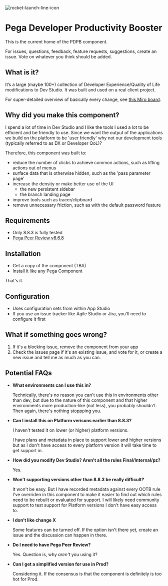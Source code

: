 ![rocket-launch-line-icon](https://github.com/sammich/PegaDeveloperProductivityBooster/assets/1682127/39f93eb8-25c1-4f2e-a525-d7b090dfb198)

# Pega Developer Productivity Booster

This is the current home of the PDPB component.

For issues, questions, feedback, feature requests, suggestions, create an issue. Vote on whatever you think should be added.

## What is it?

It’s a large (maybe 100+) collection of Developer Experience/Quality of Life modifications to Dev Studio. It was built and used on a real client project.

For super-detailed overview of basically every change, see [this Miro board](https://miro.com/app/board/uXjVNWQE6xU=/?share_link_id=474308154811).

## Why did you make this component?

I spend a lot of time in Dev Studio and I like the tools I used a lot to be efficient and be friendly to use. Since we want the output of the applications we build on the platform to be 'user friendly' why not our development tools (typically referred to as DX or Developer QoL)?

Therefore, this component was built to:

- reduce the number of clicks to achieve common actions, such as lifting actions out of menus
- surface data that is otherwise hidden, such as the 'pass parameter page'
- increase the density or make better use of the UI
  - the new persistent sidebar
  - the branch landing page
- improve tools such as tracer/clipboard
- remove unnecessary friction, such as with the default password feature

## Requirements

- Only 8.8.3 is fully tested
- [Pega Peer Review v8.6.8](https://community.pega.com/marketplace/components/peer-review-component)

## Installation

- Get a copy of the component (TBA)
- Install it like any Pega Component

That's it.

## Configuration

- Uses configuration sets from within App Studio
- If you use an issue tracker like Agile Studio or Jira, you'll need to configure it first

## What if something goes wrong?

1. If it's a blocking issue, remove the component from your app
2. Check the issues page if it's an existing issue, and vote for it, or create a new issue and tell me as much as you can.

## Potential FAQs

- **What environments can I use this in?**

  Technically, there's no reason you can't use this in environments other than dev, but due to the nature of this component
  and that higher environments more production-like (not less), you probably shouldn't. Then again, there's nothing stoppping
  you.

- **Can I install this on Platform verisons earlier than 8.8.3?**

  I haven't tested it on lower (or higher) platform versions.

  I have plans and metadata in place to support lower and higher versions but as I don't have access to every platform version
  it will take time to get support in.

- **How did you modify Dev Studio? Aren't all the rules Final/Internal/pz?**

  Yes.

- **Won't supporting versions other than 8.8.3 be really difficult?**

  It won't be easy. But I have recorded metadata against every OOTB rule I've overriden in this component to make it easier to
  find out which rules need to be rebuilt or evaluated for support. I will likely need community support to test support for
  Platform versions I don't have easy access to.

- **I don't like change X**

  Some features can be turned off. If the option isn't there yet, create an issue and the discussion can happen in there.

- **Do I need to have Pega Peer Review?**

  Yes. Question is, why *aren't* you using it?

- **Can I get a simplified version for use in Prod?**

  Considering it. If the consensus is that the component is definitely is too hot for Prod.
